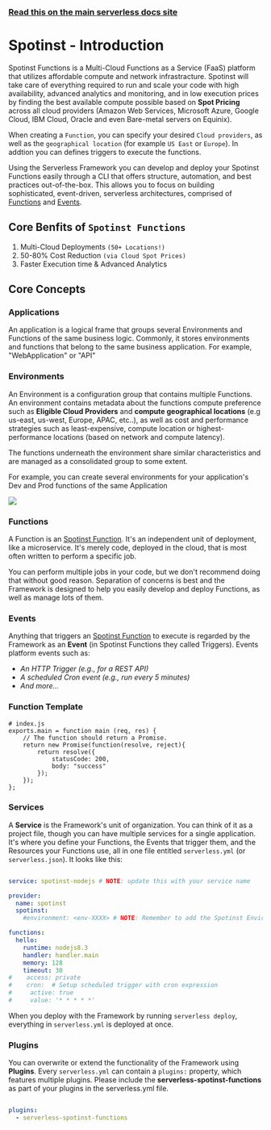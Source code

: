 <!--
title: Serverless Framework - Spotinst Functions Guide - Introduction
menuText: Intro
menuOrder: 1
description: An introduction to using Spotinst Functions with the Serverless Framework.
layout: Doc
-->

<!-- DOCS-SITE-LINK:START automatically generated  -->
### [Read this on the main serverless docs site](https://www.serverless.com/framework/docs/providers/spotinst/guide/intro)
<!-- DOCS-SITE-LINK:END -->

# Spotinst - Introduction

Spotinst Functions is a Multi-Cloud Functions as a Service (FaaS) platform that utilizes affordable compute and network infrastracture.
Spotinst will take care of everything required to run and scale your code with high availability, advanced analytics and monitoring, and in low execution prices by finding the best available compute possible based on **Spot Pricing** across all cloud providers (Amazon Web Services, Microsoft Azure, Google Cloud, IBM Cloud, Oracle and even Bare-metal servers on Equinix).

When creating a `Function`, you can specify your desired `Cloud providers`, as well as the `geographical location` (for example `US East` or `Europe`). In addtion you can defines triggers to execute the functions.

Using the Serverless Framework you can develop and deploy your Spotinst Functions easily through a CLI that offers structure, automation, and best practices out-of-the-box. This allows you to focus on building sophisticated, event-driven, serverless architectures, comprised of [Functions](#functions) and [Events](#events).

## Core Benfits of `Spotinst Functions`

 1. Multi-Cloud Deployments `(50+ Locations!)`
 2. 50-80% Cost Reduction `(via Cloud Spot Prices)`
 3. Faster Execution time & Advanced Analytics


## Core Concepts

### Applications

An application is a logical frame that groups several Environments and Functions of the same business logic. Commonly, it stores environments and functions that belong to the same business application.
For example, "WebApplication" or "API"

### Environments

An Environment is a configuration group that contains multiple Functions. An environment contains metadata about the functions compute preference such as **Eligible Cloud Providers** and **compute geographical locations** (e.g us-east, us-west, Europe, APAC, etc..), as well as cost and performance strategies such as least-expensive, compute location or highest-performance locations (based on network and compute latency).

The functions underneath the environment share similar characteristics and are managed as a consolidated group to some extent.

For example, you can create several environments for your application's Dev and Prod functions of the same Application

![](https://s3.amazonaws.com/spotinst-public/assets/IMG/sQ7iaNHCTXnhxSe_S4LlQpQ+(1).png)

### Functions

A Function is an [Spotinst Function](https://help.spotinst.com/hc/en-us/articles/115004143245-Function). It's an independent unit of deployment, like a microservice. It's merely code, deployed in the cloud, that is most often written to perform a specific job.

You can perform multiple jobs in your code, but we don't recommend doing that without good reason.  Separation of concerns is best and the Framework is designed to help you easily develop and deploy Functions, as well as manage lots of them.


### Events

Anything that triggers an [Spotinst Function](https://help.spotinst.com/hc/en-us/articles/115004143245-Function) to execute is regarded by the Framework as an **Event** (in Spotinst Functions they called Triggers).  Events platform events such as:

* *An HTTP Trigger (e.g., for a REST API)*
* *A scheduled Cron event (e.g., run every 5 minutes)*
* *And more...*

### Function Template

```
# index.js
exports.main = function main (req, res) {
    // The function should return a Promise.
    return new Promise(function(resolve, reject){
        return resolve({
            statusCode: 200,
            body: "success"
        });
    });
};
```

### Services

A **Service** is the Framework's unit of organization.  You can think of it as a project file, though you can have multiple services for a single application.  It's where you define your Functions, the Events that trigger them, and the Resources your Functions use, all in one file entitled `serverless.yml` (or `serverless.json`).  It looks like this:

```yml

service: spotinst-nodejs # NOTE: update this with your service name

provider:
  name: spotinst
  spotinst:
    #environment: <env-XXXX> # NOTE: Remember to add the Spotinst Environment ID

functions:
  hello:
    runtime: nodejs8.3
    handler: handler.main
    memory: 128
    timeout: 30
#    access: private
#    cron:  # Setup scheduled trigger with cron expression
#     active: true
#     value: '* * * * *'

```
When you deploy with the Framework by running `serverless deploy`, everything in `serverless.yml` is deployed at once.

### Plugins

You can overwrite or extend the functionality of the Framework using **Plugins**.  Every `serverless.yml` can contain a `plugins:` property, which features multiple plugins. Please include the **serverless-spotinst-functions** as part of your plugins in the serverless.yml file.

```yml

plugins:
  - serverless-spotinst-functions

```

